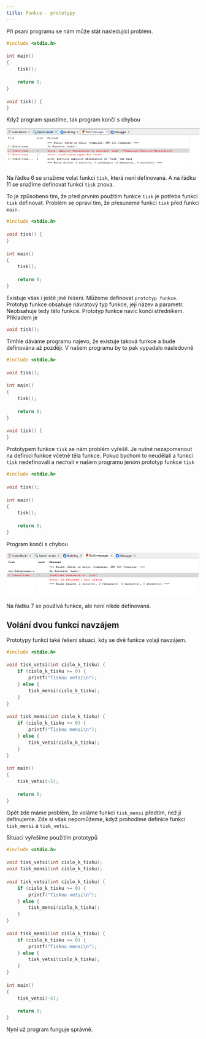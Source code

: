 ```yaml
---
title: Funkce - prototypy
---
```



Při psaní programu se nám může stát následující problém.

```c
#include <stdio.h>

int main()
{
    tisk();

    return 0;
}

void tisk() {
}
```

Když program spustíme, tak program končí s chybou

![prototyp implicit error](./obrazky/prototypy/error_implicit_definition.PNG)


Na řádku 6 se snažíme volat funkci `tisk`, která není definovaná. A na řádku 11 se snažíme definovat funkci `tisk` znova.

To je způsobeno tím, že před prvním použitím funkce `tisk` je potřeba funkci `tisk` definovat. Problém se opraví tím, že přesuneme funkci `tisk` před funkci `main`.

```c
#include <stdio.h>

void tisk() {
}

int main()
{
    tisk();

    return 0;
}
```

Existuje však i ještě jiné řešení. Můžeme definovat `prototyp funkce`. Prototyp funkce obsahuje návratový typ funkce, její název a parametr. Neobsahuje tedy tělo funkce. Prototyp funkce navíc končí středníkem. Příkladem je

```c
void tisk();
```

Tímhle dáváme programu najevo, že existuje taková funkce a bude definována až později. V našem programu by to pak vypadalo následovně 

```c
#include <stdio.h>

void tisk();

int main()
{
    tisk();

    return 0;
}

void tisk() {
}
```

Prototypem funkce `tisk` se nám problém vyřešil. Je nutné nezapomenout na definici funkce včetně těla funkce. Pokud bychom to neudělali a funkci `tisk` nedefinovali a nechali v našem programu jenom prototyp funkce `tisk`

```c
#include <stdio.h>

void tisk();

int main()
{
    tisk();

    return 0;
}
```

Program končí s chybou

![missing reference](./obrazky/prototypy/error_missing_reference.PNG)

Na řádku 7 se používá funkce, ale není nikde definovaná.

## Volání dvou funkcí navzájem
Prototypy funkcí také řešení situaci, kdy se dvě funkce volají navzájem.

```c
#include <stdio.h>

void tisk_vetsi(int cislo_k_tisku) {
    if (cislo_k_tisku >= 0) {
        printf("Tisknu vetsi\n");
    } else {
        tisk_mensi(cislo_k_tisku);
    }
}

void tisk_mensi(int cislo_k_tisku) {
    if (cislo_k_tisku <= 0) {
        printf("Tisknu mensi\n");
    } else {
        tisk_vetsi(cislo_k_tisku);
    }
}

int main()
{
    tisk_vetsi(-5);

    return 0;
}
```

Opět zde máme problém, že voláme funkci `tisk_mensi` předtím, než ji definujeme. Zde si však nepomůžeme, když prohodíme definice funkcí `tisk_mensi` a `tisk_vetsi`.

Situaci vyřešíme použitím prototypů

```c
#include <stdio.h>

void tisk_vetsi(int cislo_k_tisku);
void tisk_mensi(int cislo_k_tisku);

void tisk_vetsi(int cislo_k_tisku) {
    if (cislo_k_tisku >= 0) {
        printf("Tisknu vetsi\n");
    } else {
        tisk_mensi(cislo_k_tisku);
    }
}

void tisk_mensi(int cislo_k_tisku) {
    if (cislo_k_tisku <= 0) {
        printf("Tisknu mensi\n");
    } else {
        tisk_vetsi(cislo_k_tisku);
    }
}

int main()
{
    tisk_vetsi(-5);

    return 0;
}
```

Nyní už program funguje správně.
